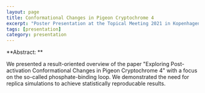 ```yaml
---
layout: page
title: Conformational Changes in Pigeon Cryptochrome 4 
excerpt: "Poster Presentation at the Topical Meeting 2021 in Kopenhagen, Denmark"
tags: [presentation]
category: presentation
---
```


**Abstract: **

We presented a result-oriented overview of the paper "Exploring Post-activation Conformational Changes in Pigeon Cryptochrome 4" with a focus on the so-called phosphate-binding loop. We demonstrated the need for replica simulations to achieve statistically reproducable results.
